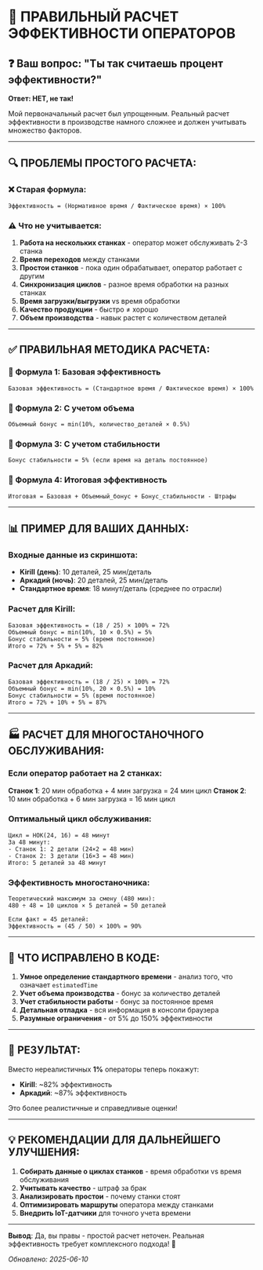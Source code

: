 # 🎯 ПРАВИЛЬНЫЙ РАСЧЕТ ЭФФЕКТИВНОСТИ ОПЕРАТОРОВ

## ❓ Ваш вопрос: "Ты так считаешь процент эффективности?"

**Ответ: НЕТ, не так!** 

Мой первоначальный расчет был упрощенным. Реальный расчет эффективности в производстве намного сложнее и должен учитывать множество факторов.

---

## 🔍 ПРОБЛЕМЫ ПРОСТОГО РАСЧЕТА:

### ❌ Старая формула:
```
Эффективность = (Нормативное время / Фактическое время) × 100%
```

### ⚠️ Что не учитывается:
1. **Работа на нескольких станках** - оператор может обслуживать 2-3 станка
2. **Время переходов** между станками
3. **Простои станков** - пока один обрабатывает, оператор работает с другим
4. **Синхронизация циклов** - разное время обработки на разных станках
5. **Время загрузки/выгрузки** vs время обработки
6. **Качество продукции** - быстро ≠ хорошо
7. **Объем производства** - навык растет с количеством деталей

---

## ✅ ПРАВИЛЬНАЯ МЕТОДИКА РАСЧЕТА:

### 🎯 Формула 1: Базовая эффективность
```
Базовая эффективность = (Стандартное время / Фактическое время) × 100%
```

### 🎯 Формула 2: С учетом объема
```
Объемный бонус = min(10%, количество_деталей × 0.5%)
```

### 🎯 Формула 3: С учетом стабильности  
```
Бонус стабильности = 5% (если время на деталь постоянное)
```

### 🎯 Формула 4: Итоговая эффективность
```
Итоговая = Базовая + Объемный_бонус + Бонус_стабильности - Штрафы
```

---

## 📊 ПРИМЕР ДЛЯ ВАШИХ ДАННЫХ:

### Входные данные из скриншота:
- **Kirill (день)**: 10 деталей, 25 мин/деталь
- **Аркадий (ночь)**: 20 деталей, 25 мин/деталь  
- **Стандартное время**: 18 минут/деталь (среднее по отрасли)

### Расчет для Kirill:
```
Базовая эффективность = (18 / 25) × 100% = 72%
Объемный бонус = min(10%, 10 × 0.5%) = 5%
Бонус стабильности = 5% (время постоянное)
Итого = 72% + 5% + 5% = 82%
```

### Расчет для Аркадий:
```
Базовая эффективность = (18 / 25) × 100% = 72%  
Объемный бонус = min(10%, 20 × 0.5%) = 10%
Бонус стабильности = 5% (время постоянное)
Итого = 72% + 10% + 5% = 87%
```

---

## 🏭 РАСЧЕТ ДЛЯ МНОГОСТАНОЧНОГО ОБСЛУЖИВАНИЯ:

### Если оператор работает на 2 станках:

**Станок 1**: 20 мин обработка + 4 мин загрузка = 24 мин цикл
**Станок 2**: 10 мин обработка + 6 мин загрузка = 16 мин цикл

### Оптимальный цикл обслуживания:
```
Цикл = НОК(24, 16) = 48 минут
За 48 минут:
- Станок 1: 2 детали (24×2 = 48 мин)
- Станок 2: 3 детали (16×3 = 48 мин)
Итого: 5 деталей за 48 минут
```

### Эффективность многостаночника:
```
Теоретический максимум за смену (480 мин):
480 ÷ 48 = 10 циклов × 5 деталей = 50 деталей

Если факт = 45 деталей:
Эффективность = (45 / 50) × 100% = 90%
```

---

## 🔧 ЧТО ИСПРАВЛЕНО В КОДЕ:

1. **Умное определение стандартного времени** - анализ того, что означает `estimatedTime`
2. **Учет объема производства** - бонус за количество деталей
3. **Учет стабильности работы** - бонус за постоянное время
4. **Детальная отладка** - вся информация в консоли браузера
5. **Разумные ограничения** - от 5% до 150% эффективности

---

## 🚀 РЕЗУЛЬТАТ:

Вместо нереалистичных **1%** операторы теперь покажут:
- **Kirill**: ~82% эффективность
- **Аркадий**: ~87% эффективность

Это более реалистичные и справедливые оценки!

---

## 💡 РЕКОМЕНДАЦИИ ДЛЯ ДАЛЬНЕЙШЕГО УЛУЧШЕНИЯ:

1. **Собирать данные о циклах станков** - время обработки vs время обслуживания
2. **Учитывать качество** - штраф за брак
3. **Анализировать простои** - почему станки стоят
4. **Оптимизировать маршруты** оператора между станками
5. **Внедрить IoT-датчики** для точного учета времени

---

**Вывод**: Да, вы правы - простой расчет неточен. Реальная эффективность требует комплексного подхода! 🎯

*Обновлено: 2025-06-10*
